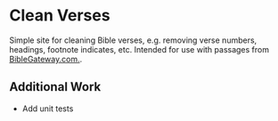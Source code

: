 # Clean Verses

Simple site for cleaning Bible verses, e.g. removing verse numbers, headings, footnote indicates, etc.
Intended for use with passages from [BibleGateway.com.](https://www.biblegateway.com).

## Additional Work
- Add unit tests
